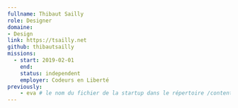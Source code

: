 ```yaml
---
fullname: Thibaut Sailly
role: Designer
domaine: 
- Design
link: https://tsailly.net
github: thibautsailly
missions:
  - start: 2019-02-01
    end:
    status: independent
    employer: Codeurs en Liberté
previously:
    - eva # le nom du fichier de la startup dans le répertoire /content/_startups/ sans l'extension .md
---
```

